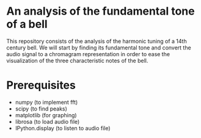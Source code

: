 # An analysis of the fundamental tone of a bell

This repository consists of the analysis of the harmonic tuning of a 14th century bell. We will start by finding its fundamental tone and convert the audio signal to a chromagram representation in order to ease the visualization of the three characteristic notes of the bell.

# Prerequisites

- numpy (to implement fft)
- scipy (to find peaks)
- matplotlib (for graphing)
- librosa (to load audio file)
- IPython.display (to listen to audio file)
